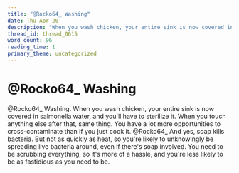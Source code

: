 ```yaml
---
title: "@Rocko64_ Washing"
date: Thu Apr 20
description: "When you wash chicken, your entire sink is now covered in salmonella water, and you'll have to sterilize it."
thread_id: thread_0615
word_count: 96
reading_time: 1
primary_theme: uncategorized
---
```


# @Rocko64_ Washing

@Rocko64_ Washing. When you wash chicken, your entire sink is now covered in salmonella water, and you'll have to sterilize it. When you touch anything else after that, same thing. You have a lot more opportunities to cross-contaminate than if you just cook it. @Rocko64_ And yes, soap kills bacteria. But not as quickly as heat, so you're likely to unknowingly be spreading live bacteria around, even if there's soap involved. You need to be scrubbing everything, so it's more of a hassle, and you're less likely to be as fastidious as you need to be.